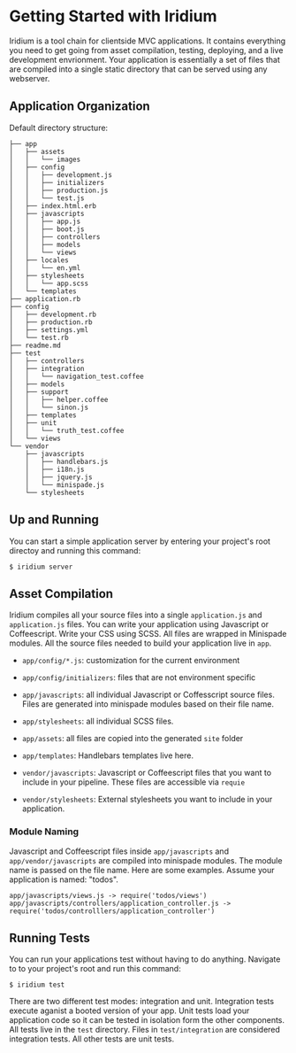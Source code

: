 # Getting Started with Iridium

Iridium is a tool chain for clientside MVC applications. It contains 
everything you need to get going from asset compilation, testing, deploying,
and a live development envrionment. Your application is essentially a
set of files that are compiled into a single static directory that
can be served using any webserver.

## Application Organization

Default directory structure:

```
├── app
│   ├── assets
│   │   └── images
│   ├── config
│   │   ├── development.js
│   │   ├── initializers
│   │   ├── production.js
│   │   └── test.js
│   ├── index.html.erb
│   ├── javascripts
│   │   ├── app.js
│   │   ├── boot.js
│   │   ├── controllers
│   │   ├── models
│   │   └── views
│   ├── locales
│   │   └── en.yml
│   ├── stylesheets
│   │   └── app.scss
│   └── templates
├── application.rb
├── config
│   ├── development.rb
│   ├── production.rb
│   ├── settings.yml
│   └── test.rb
├── readme.md
├── test
│   ├── controllers
│   ├── integration
│   │   └── navigation_test.coffee
│   ├── models
│   ├── support
│   │   ├── helper.coffee
│   │   └── sinon.js
│   ├── templates
│   ├── unit
│   │   └── truth_test.coffee
│   └── views
└── vendor
    ├── javascripts
    │   ├── handlebars.js
    │   ├── i18n.js
    │   ├── jquery.js
    │   └── minispade.js
    └── stylesheets
```

## Up and Running

You can start a simple application server by entering your project's root
directoy and running this command:

```
$ iridium server
```

## Asset Compilation

Iridium compiles all your source files into a single `application.js` and 
`application.js` files. You can write your application using Javascript or
Coffeescript. Write your CSS using SCSS. All files are wrapped in Minispade
modules. All the source files needed to build your application live in `app`.

* `app/config/*.js`: customization for the current environment

* `app/config/initializers`: files that are not environment specific

* `app/javascripts`: all individual Javascript or Coffesscript 
  source files. Files are generated into minispade modules based on 
  their file name.

* `app/stylesheets`: all individual SCSS files.

* `app/assets`: all files are copied into the generated `site` folder

* `app/templates`: Handlebars templates live here.

* `vendor/javascripts`: Javascript or Coffeescript files that you want to include
  in your pipeline. These files are accessible via `requie`

* `vendor/stylesheets`: External stylesheets you want to include in your application.

### Module Naming

Javascript and Coffeescript files inside `app/javascripts` and `app/vendor/javascripts`
are compiled into minispade modules. The module name is passed on the file name. Here
are some examples. Assume your application is named: "todos".

```
app/javascripts/views.js -> require('todos/views')
app/javascripts/controllers/application_controller.js -> require('todos/controlllers/application_controller')
```

## Running Tests

You can run your applications test without having to do anything. Navigate to 
to your project's root and run this command:

```
$ iridium test
```

There are two different test modes: integration and unit. Integration tests execute
aganist a booted version of your app. Unit tests load your application code so
it can be tested in isolation form the other components. All tests live in the `test`
directory. Files in `test/integration` are considered integration tests. All other tests
are unit tests. 
